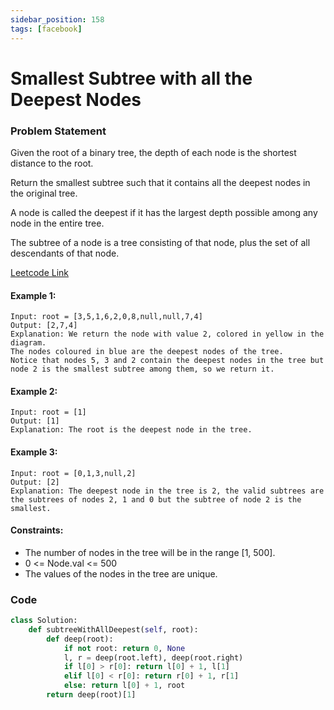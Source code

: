 ```yaml
---
sidebar_position: 158
tags: [facebook]
---
```


# Smallest Subtree with all the Deepest Nodes

### Problem Statement

Given the root of a binary tree, the depth of each node is the shortest distance to the root.

Return the smallest subtree such that it contains all the deepest nodes in the original tree.

A node is called the deepest if it has the largest depth possible among any node in the entire tree.

The subtree of a node is a tree consisting of that node, plus the set of all descendants of that node.

[Leetcode Link](https://leetcode.com/problems/smallest-subtree-with-all-the-deepest-nodes)

#### Example 1:

```
Input: root = [3,5,1,6,2,0,8,null,null,7,4]
Output: [2,7,4]
Explanation: We return the node with value 2, colored in yellow in the diagram.
The nodes coloured in blue are the deepest nodes of the tree.
Notice that nodes 5, 3 and 2 contain the deepest nodes in the tree but node 2 is the smallest subtree among them, so we return it.
```

#### Example 2:

```
Input: root = [1]
Output: [1]
Explanation: The root is the deepest node in the tree.
```

#### Example 3:

```
Input: root = [0,1,3,null,2]
Output: [2]
Explanation: The deepest node in the tree is 2, the valid subtrees are the subtrees of nodes 2, 1 and 0 but the subtree of node 2 is the smallest.
```

#### Constraints:

- The number of nodes in the tree will be in the range [1, 500].
- 0 <= Node.val <= 500
- The values of the nodes in the tree are unique.

### Code

```python title="Python"
class Solution:
    def subtreeWithAllDeepest(self, root):
        def deep(root):
            if not root: return 0, None
            l, r = deep(root.left), deep(root.right)
            if l[0] > r[0]: return l[0] + 1, l[1]
            elif l[0] < r[0]: return r[0] + 1, r[1]
            else: return l[0] + 1, root
        return deep(root)[1]

```
